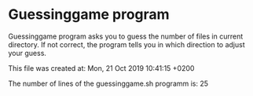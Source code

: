 # Guessinggame program
Guessinggame program asks you to guess the number of files in current directory.
If not correct, the program tells you in which direction to adjust your guess.

This file was created at:
Mon, 21 Oct 2019 10:41:15 +0200

The number of lines of the guessinggame.sh programm is:
25
